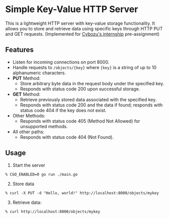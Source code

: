 # Simple Key-Value HTTP Server

This is a lightweight HTTP server with key-value storage functionality. It allows you to store and retrieve data using specific keys through HTTP PUT and GET requests.
(Implemented for [Cybozu's internship](https://cybozu.co.jp/company/job/recruitment/intern/platform.html) pre-assignment)

## Features

- Listen for incoming connections on port 8000.
- Handle requests to `/objects/{key}` where `{key}` is a string of up to 10 alphanumeric characters.
- **PUT** Method:
  - Store arbitrary byte data in the request body under the specified key.
  - Responds with status code 200 upon successful storage.
- **GET** Method:
  - Retrieve previously stored data associated with the specified key.
  - Responds with status code 200 and the data if found; responds with status code 404 if the key does not exist.
- Other Methods:
  - Responds with status code 405 (Method Not Allowed) for unsupported methods.
- All other paths:
  - Responds with status code 404 (Not Found).

## Usage

1. Start the server
```
% CGO_ENABLED=0 go run ./main.go
```

2. Store data
```
% curl -X PUT -d "Hello, world!" http://localhost:8000/objects/mykey
```
3. Retrieve data:  
```
% curl http://localhost:8000/objects/mykey
```
